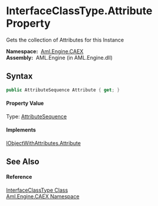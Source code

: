 InterfaceClassType.Attribute Property
=====================================
Gets the collection of Attributes for this Instance

  **Namespace:**  [Aml.Engine.CAEX][1]  
  **Assembly:**  AML.Engine (in AML.Engine.dll)

Syntax
------

```csharp
public AttributeSequence Attribute { get; }
```

#### Property Value
Type: [AttributeSequence][2]
#### Implements
[IObjectWithAttributes.Attribute][3]  


See Also
--------

#### Reference
[InterfaceClassType Class][4]  
[Aml.Engine.CAEX Namespace][1]  

[1]: ../README.md
[2]: ../AttributeSequence/README.md
[3]: ../IObjectWithAttributes/Attribute.md
[4]: README.md
[5]: https://www.automationml.org
[6]: ../../icons/logoShade.png